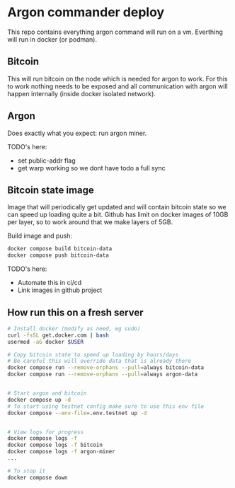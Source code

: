 # Argon commander deploy

This repo contains everything argon command will run on a vm. Everthing will run in docker (or podman).


## Bitcoin
This will run bitcoin on the node which is needed for argon to work. For this to work nothing needs to be exposed and all communication with argon will happen internally (inside docker isolated network).

## Argon
Does exactly what you expect: run argon miner.

TODO's here:
- set public-addr flag
- get warp working so we dont have todo a full sync


## Bitcoin state image
Image that will periodically get updated and will contain bitcoin state so we can speed up loading quite a bit. Github has limit on docker images of 10GB per layer, so to work around that we make layers of 5GB.

Build image and push:
```sh
docker compose build bitcoin-data
docker compose push bitcoin-data

```

TODO's here:
- Automate this in ci/cd
- Link images in github project

## How run this on a fresh server

```sh
# Install docker (modify as need, eg sudo)
curl -fsSL get.docker.com | bash
usermod -aG docker $USER

# Copy bitcoin state to speed up loading by hours/days
# Be careful this will override data that is already there
docker compose run --remove-orphans --pull=always bitcoin-data
docker compose run --remove-orphans --pull=always argon-data


# Start argon and bitcoin
docker compose up -d
# To start using testnet config make sure to use this env file
docker compose --env-file=.env.testnet up -d


# View logs for progress
docker compose logs -f
docker compose logs -f bitcoin
docker compose logs -f argon-miner
...

# To stop it
docker compose down
```